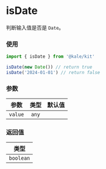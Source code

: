 # isDate

判断输入值是否是 `Date`。

### 使用

```ts
import { isDate } from '@kale/kit'

isDate(new Date()) // return true
isDate('2024-01-01') // return false
```

### 参数

| 参数    | 类型  | 默认值 |
| ------- | :---: | -----: |
| `value` | `any` |        |

### 返回值

|   类型    |
| :-------: |
| `boolean` |
